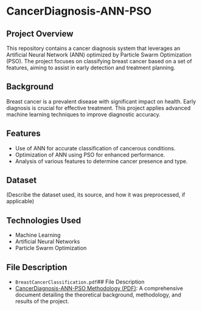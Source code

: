 # CancerDiagnosis-ANN-PSO

## Project Overview
This repository contains a cancer diagnosis system that leverages an Artificial Neural Network (ANN) optimized by Particle Swarm Optimization (PSO). The project focuses on classifying breast cancer based on a set of features, aiming to assist in early detection and treatment planning.

## Background
Breast cancer is a prevalent disease with significant impact on health. Early diagnosis is crucial for effective treatment. This project applies advanced machine learning techniques to improve diagnostic accuracy.

## Features
- Use of ANN for accurate classification of cancerous conditions.
- Optimization of ANN using PSO for enhanced performance.
- Analysis of various features to determine cancer presence and type.

## Dataset
(Describe the dataset used, its source, and how it was preprocessed, if applicable)

## Technologies Used
- Machine Learning
- Artificial Neural Networks
- Particle Swarm Optimization

## File Description
- `BreastCancerClassification.pdf`## File Description
- [CancerDiagnosis-ANN-PSO Methodology (PDF)](BreastCancerClassification.pdf): A comprehensive document detailing the theoretical background, methodology, and results of the project.
